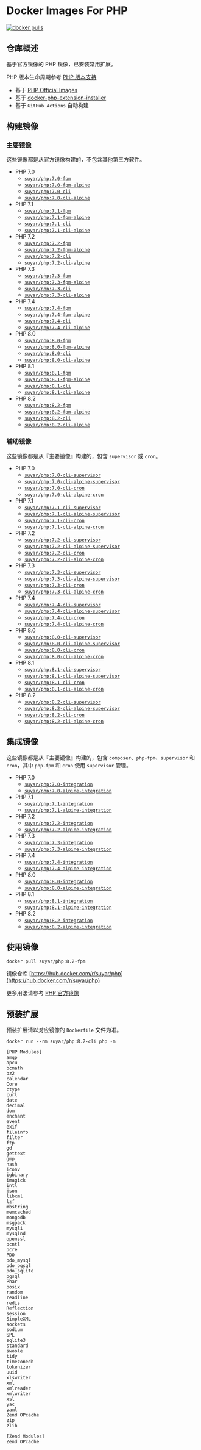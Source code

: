 # Docker Images For PHP

[![docker pulls](https://img.shields.io/docker/pulls/suyar/php)](https://hub.docker.com/r/suyar/php)

## 仓库概述

基于官方镜像的 PHP 镜像，已安装常用扩展。

PHP 版本生命周期参考 [PHP 版本支持](https://www.php.net/supported-versions.php)

- 基于 [PHP Official Images](https://hub.docker.com/_/php)
- 基于 [docker-php-extension-installer](https://github.com/mlocati/docker-php-extension-installer)
- 基于 `GitHub Actions` 自动构建

## 构建镜像

### 主要镜像

这些镜像都是从官方镜像构建的，不包含其他第三方软件。

- PHP 7.0
    - [`suyar/php:7.0-fpm`](https://hub.docker.com/r/suyar/php/tags?name=7.0-fpm)
    - [`suyar/php:7.0-fpm-alpine`](https://hub.docker.com/r/suyar/php/tags?name=7.0-fpm-alpine)
    - [`suyar/php:7.0-cli`](https://hub.docker.com/r/suyar/php/tags?name=7.0-cli)
    - [`suyar/php:7.0-cli-alpine`](https://hub.docker.com/r/suyar/php/tags?name=7.0-cli-alpine)
- PHP 7.1
    - [`suyar/php:7.1-fpm`](https://hub.docker.com/r/suyar/php/tags?name=7.1-fpm)
    - [`suyar/php:7.1-fpm-alpine`](https://hub.docker.com/r/suyar/php/tags?name=7.1-fpm-alpine)
    - [`suyar/php:7.1-cli`](https://hub.docker.com/r/suyar/php/tags?name=7.1-cli)
    - [`suyar/php:7.1-cli-alpine`](https://hub.docker.com/r/suyar/php/tags?name=7.1-cli-alpine)
- PHP 7.2
    - [`suyar/php:7.2-fpm`](https://hub.docker.com/r/suyar/php/tags?name=7.2-fpm)
    - [`suyar/php:7.2-fpm-alpine`](https://hub.docker.com/r/suyar/php/tags?name=7.2-fpm-alpine)
    - [`suyar/php:7.2-cli`](https://hub.docker.com/r/suyar/php/tags?name=7.2-cli)
    - [`suyar/php:7.2-cli-alpine`](https://hub.docker.com/r/suyar/php/tags?name=7.2-cli-alpine)
- PHP 7.3
    - [`suyar/php:7.3-fpm`](https://hub.docker.com/r/suyar/php/tags?name=7.3-fpm)
    - [`suyar/php:7.3-fpm-alpine`](https://hub.docker.com/r/suyar/php/tags?name=7.3-fpm-alpine)
    - [`suyar/php:7.3-cli`](https://hub.docker.com/r/suyar/php/tags?name=7.3-cli)
    - [`suyar/php:7.3-cli-alpine`](https://hub.docker.com/r/suyar/php/tags?name=7.3-cli-alpine)
- PHP 7.4
    - [`suyar/php:7.4-fpm`](https://hub.docker.com/r/suyar/php/tags?name=7.4-fpm)
    - [`suyar/php:7.4-fpm-alpine`](https://hub.docker.com/r/suyar/php/tags?name=7.4-fpm-alpine)
    - [`suyar/php:7.4-cli`](https://hub.docker.com/r/suyar/php/tags?name=7.4-cli)
    - [`suyar/php:7.4-cli-alpine`](https://hub.docker.com/r/suyar/php/tags?name=7.4-cli-alpine)
- PHP 8.0
    - [`suyar/php:8.0-fpm`](https://hub.docker.com/r/suyar/php/tags?name=8.0-fpm)
    - [`suyar/php:8.0-fpm-alpine`](https://hub.docker.com/r/suyar/php/tags?name=8.0-fpm-alpine)
    - [`suyar/php:8.0-cli`](https://hub.docker.com/r/suyar/php/tags?name=8.0-cli)
    - [`suyar/php:8.0-cli-alpine`](https://hub.docker.com/r/suyar/php/tags?name=8.0-cli-alpine)
- PHP 8.1
    - [`suyar/php:8.1-fpm`](https://hub.docker.com/r/suyar/php/tags?name=8.1-fpm)
    - [`suyar/php:8.1-fpm-alpine`](https://hub.docker.com/r/suyar/php/tags?name=8.1-fpm-alpine)
    - [`suyar/php:8.1-cli`](https://hub.docker.com/r/suyar/php/tags?name=8.1-cli)
    - [`suyar/php:8.1-cli-alpine`](https://hub.docker.com/r/suyar/php/tags?name=8.1-cli-alpine)
- PHP 8.2
    - [`suyar/php:8.2-fpm`](https://hub.docker.com/r/suyar/php/tags?name=8.2-fpm)
    - [`suyar/php:8.2-fpm-alpine`](https://hub.docker.com/r/suyar/php/tags?name=8.2-fpm-alpine)
    - [`suyar/php:8.2-cli`](https://hub.docker.com/r/suyar/php/tags?name=8.2-cli)
    - [`suyar/php:8.2-cli-alpine`](https://hub.docker.com/r/suyar/php/tags?name=8.2-cli-alpine)

### 辅助镜像

这些镜像都是从『主要镜像』构建的，包含 `supervisor` 或 `cron`。

- PHP 7.0
    - [`suyar/php:7.0-cli-supervisor`](https://hub.docker.com/r/suyar/php/tags?name=7.0-cli-supervisor)
    - [`suyar/php:7.0-cli-alpine-supervisor`](https://hub.docker.com/r/suyar/php/tags?name=7.0-cli-alpine-supervisor)
    - [`suyar/php:7.0-cli-cron`](https://hub.docker.com/r/suyar/php/tags?name=7.0-cli-cron)
    - [`suyar/php:7.0-cli-alpine-cron`](https://hub.docker.com/r/suyar/php/tags?name=7.0-cli-alpine-cron)
- PHP 7.1
    - [`suyar/php:7.1-cli-supervisor`](https://hub.docker.com/r/suyar/php/tags?name=7.1-cli-supervisor)
    - [`suyar/php:7.1-cli-alpine-supervisor`](https://hub.docker.com/r/suyar/php/tags?name=7.1-cli-alpine-supervisor)
    - [`suyar/php:7.1-cli-cron`](https://hub.docker.com/r/suyar/php/tags?name=7.1-cli-cron)
    - [`suyar/php:7.1-cli-alpine-cron`](https://hub.docker.com/r/suyar/php/tags?name=7.1-cli-alpine-cron)
- PHP 7.2
    - [`suyar/php:7.2-cli-supervisor`](https://hub.docker.com/r/suyar/php/tags?name=7.2-cli-supervisor)
    - [`suyar/php:7.2-cli-alpine-supervisor`](https://hub.docker.com/r/suyar/php/tags?name=7.2-cli-alpine-supervisor)
    - [`suyar/php:7.2-cli-cron`](https://hub.docker.com/r/suyar/php/tags?name=7.2-cli-cron)
    - [`suyar/php:7.2-cli-alpine-cron`](https://hub.docker.com/r/suyar/php/tags?name=7.2-cli-alpine-cron)
- PHP 7.3
    - [`suyar/php:7.3-cli-supervisor`](https://hub.docker.com/r/suyar/php/tags?name=7.3-cli-supervisor)
    - [`suyar/php:7.3-cli-alpine-supervisor`](https://hub.docker.com/r/suyar/php/tags?name=7.3-cli-alpine-supervisor)
    - [`suyar/php:7.3-cli-cron`](https://hub.docker.com/r/suyar/php/tags?name=7.3-cli-cron)
    - [`suyar/php:7.3-cli-alpine-cron`](https://hub.docker.com/r/suyar/php/tags?name=7.3-cli-alpine-cron)
- PHP 7.4
    - [`suyar/php:7.4-cli-supervisor`](https://hub.docker.com/r/suyar/php/tags?name=7.4-cli-supervisor)
    - [`suyar/php:7.4-cli-alpine-supervisor`](https://hub.docker.com/r/suyar/php/tags?name=7.4-cli-alpine-supervisor)
    - [`suyar/php:7.4-cli-cron`](https://hub.docker.com/r/suyar/php/tags?name=7.4-cli-cron)
    - [`suyar/php:7.4-cli-alpine-cron`](https://hub.docker.com/r/suyar/php/tags?name=7.4-cli-alpine-cron)
- PHP 8.0
    - [`suyar/php:8.0-cli-supervisor`](https://hub.docker.com/r/suyar/php/tags?name=8.0-cli-supervisor)
    - [`suyar/php:8.0-cli-alpine-supervisor`](https://hub.docker.com/r/suyar/php/tags?name=8.0-cli-alpine-supervisor)
    - [`suyar/php:8.0-cli-cron`](https://hub.docker.com/r/suyar/php/tags?name=8.0-cli-cron)
    - [`suyar/php:8.0-cli-alpine-cron`](https://hub.docker.com/r/suyar/php/tags?name=8.0-cli-alpine-cron)
- PHP 8.1
    - [`suyar/php:8.1-cli-supervisor`](https://hub.docker.com/r/suyar/php/tags?name=8.1-cli-supervisor)
    - [`suyar/php:8.1-cli-alpine-supervisor`](https://hub.docker.com/r/suyar/php/tags?name=8.1-cli-alpine-supervisor)
    - [`suyar/php:8.1-cli-cron`](https://hub.docker.com/r/suyar/php/tags?name=8.1-cli-cron)
    - [`suyar/php:8.1-cli-alpine-cron`](https://hub.docker.com/r/suyar/php/tags?name=8.1-cli-alpine-cron)
- PHP 8.2
    - [`suyar/php:8.2-cli-supervisor`](https://hub.docker.com/r/suyar/php/tags?name=8.2-cli-supervisor)
    - [`suyar/php:8.2-cli-alpine-supervisor`](https://hub.docker.com/r/suyar/php/tags?name=8.2-cli-alpine-supervisor)
    - [`suyar/php:8.2-cli-cron`](https://hub.docker.com/r/suyar/php/tags?name=8.2-cli-cron)
    - [`suyar/php:8.2-cli-alpine-cron`](https://hub.docker.com/r/suyar/php/tags?name=8.2-cli-alpine-cron)

## 集成镜像

这些镜像都是从『主要镜像』构建的，包含 `composer`、`php-fpm`、`supervisor` 和 `cron`，其中 `php-fpm` 和 `cron` 使用 `supervisor` 管理。

- PHP 7.0
    - [`suyar/php:7.0-integration`](https://hub.docker.com/r/suyar/php/tags?name=7.0-integration)
    - [`suyar/php:7.0-alpine-integration`](https://hub.docker.com/r/suyar/php/tags?name=7.0-alpine-integration)
- PHP 7.1
    - [`suyar/php:7.1-integration`](https://hub.docker.com/r/suyar/php/tags?name=7.1-integration)
    - [`suyar/php:7.1-alpine-integration`](https://hub.docker.com/r/suyar/php/tags?name=7.1-alpine-integration)
- PHP 7.2
    - [`suyar/php:7.2-integration`](https://hub.docker.com/r/suyar/php/tags?name=7.2-integration)
    - [`suyar/php:7.2-alpine-integration`](https://hub.docker.com/r/suyar/php/tags?name=7.2-alpine-integration)
- PHP 7.3
    - [`suyar/php:7.3-integration`](https://hub.docker.com/r/suyar/php/tags?name=7.3-integration)
    - [`suyar/php:7.3-alpine-integration`](https://hub.docker.com/r/suyar/php/tags?name=7.3-alpine-integration)
- PHP 7.4
    - [`suyar/php:7.4-integration`](https://hub.docker.com/r/suyar/php/tags?name=7.4-integration)
    - [`suyar/php:7.4-alpine-integration`](https://hub.docker.com/r/suyar/php/tags?name=7.4-alpine-integration)
- PHP 8.0
    - [`suyar/php:8.0-integration`](https://hub.docker.com/r/suyar/php/tags?name=8.0-integration)
    - [`suyar/php:8.0-alpine-integration`](https://hub.docker.com/r/suyar/php/tags?name=8.0-alpine-integration)
- PHP 8.1
    - [`suyar/php:8.1-integration`](https://hub.docker.com/r/suyar/php/tags?name=8.1-integration)
    - [`suyar/php:8.1-alpine-integration`](https://hub.docker.com/r/suyar/php/tags?name=8.1-alpine-integration)
- PHP 8.2
    - [`suyar/php:8.2-integration`](https://hub.docker.com/r/suyar/php/tags?name=8.2-integration)
    - [`suyar/php:8.2-alpine-integration`](https://hub.docker.com/r/suyar/php/tags?name=8.2-alpine-integration)

## 使用镜像

```
docker pull suyar/php:8.2-fpm
```

镜像仓库 [https://hub.docker.com/r/suyar/php](https://hub.docker.com/r/suyar/php)

更多用法请参考 [PHP 官方镜像](https://hub.docker.com/_/php)

## 预装扩展

预装扩展请以对应镜像的 `Dockerfile` 文件为准。

```
docker run --rm suyar/php:8.2-cli php -m

[PHP Modules]
amqp
apcu
bcmath
bz2
calendar
Core
ctype
curl
date
decimal
dom
enchant
event
exif
fileinfo
filter
ftp
gd
gettext
gmp
hash
iconv
igbinary
imagick
intl
json
libxml
lzf
mbstring
memcached
mongodb
msgpack
mysqli
mysqlnd
openssl
pcntl
pcre
PDO
pdo_mysql
pdo_pgsql
pdo_sqlite
pgsql
Phar
posix
random
readline
redis
Reflection
session
SimpleXML
sockets
sodium
SPL
sqlite3
standard
swoole
tidy
timezonedb
tokenizer
uuid
xlswriter
xml
xmlreader
xmlwriter
xsl
yac
yaml
Zend OPcache
zip
zlib

[Zend Modules]
Zend OPcache
```
